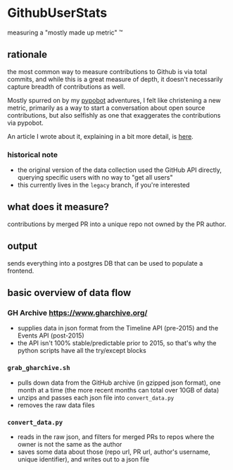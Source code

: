 # GithubUserStats

measuring a "mostly made up metric" &trade;

## rationale

the most common way to measure contributions to Github is via total commits,
and while this is a great measure of depth, it doesn't necessarily capture
breadth of contributions as well.

Mostly spurred on by my [pypobot](https://github.com/lpm-13/pypobot) adventures,
I felt like christening a new metric, primarily as a way to start a conversation
about open source contributions, but also selfishly as one that exaggerates 
the contributions via pypobot.

An article I wrote about it, explaining in a bit more detail, is [here](https://medium.com/@leskis/why-the-github-metric-monoculture-d179a2f1d130).

### historical note

- the original version of the data collection used the GitHub API directly, querying specific users with no way to "get all users"
- this currently lives in the `legacy` branch, if you're interested

## what does it measure?

contributions by merged PR into a unique repo not owned by the PR author.

## output

sends everything into a postgres DB that can be used to populate a frontend.

## basic overview of data flow

### GH Archive https://www.gharchive.org/

- supplies data in json format from the Timeline API (pre-2015) and the Events API (post-2015)
- the API isn't 100% stable/predictable prior to 2015, so that's why the python scripts have all the try/except blocks

### `grab_gharchive.sh`

- pulls down data from the GitHub archive (in gzipped json format), one month at a time (the more recent months can total over 10GB of data)
- unzips and passes each json file into `convert_data.py`
- removes the raw data files

### `convert_data.py`

- reads in the raw json, and filters for merged PRs to repos where the owner is not the same as the author
- saves some data about those (repo url, PR url, author's username, unique identifier), and writes out to a json file
